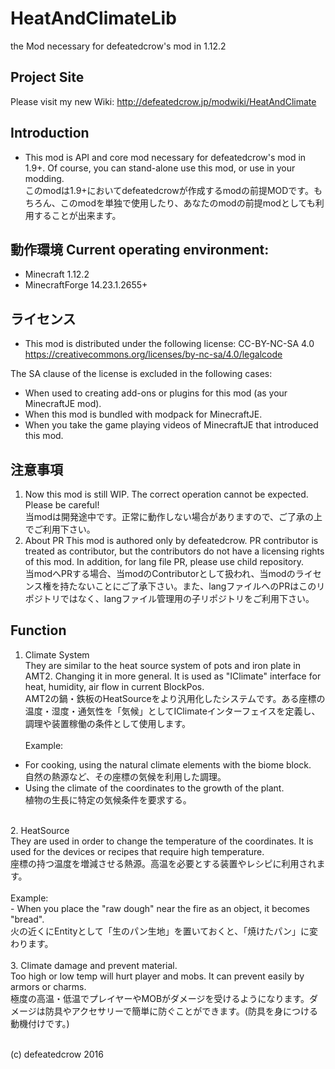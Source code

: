 # HeatAndClimateLib
the Mod necessary for defeatedcrow's mod in 1.12.2

## Project Site
Please visit my new Wiki: http://defeatedcrow.jp/modwiki/HeatAndClimate

## Introduction
- This mod is API and core mod necessary for defeatedcrow's mod in 1.9+. Of course, you can stand-alone use this mod, or use in your modding. <br>このmodは1.9+においてdefeatedcrowが作成するmodの前提MODです。もちろん、このmodを単独で使用したり、あなたのmodの前提modとしても利用することが出来ます。

## 動作環境 Current operating environment:
- Minecraft 1.12.2
- MinecraftForge 14.23.1.2655+  
   
## ライセンス
- This mod is distributed under the following license: CC-BY-NC-SA 4.0
 https://creativecommons.org/licenses/by-nc-sa/4.0/legalcode

The SA clause of the license is excluded in the following cases:
- When used to creating add-ons or plugins for this mod (as your MinecraftJE mod).
- When this mod is bundled with modpack for MinecraftJE.
- When you take the game playing videos of MinecraftJE that introduced this mod.

## 注意事項
1. Now this mod is still WIP. The correct operation cannot be expected. Please be careful! <br> 当modは開発途中です。正常に動作しない場合がありますので、ご了承の上でご利用下さい。<br>
2. About PR  This mod is authored only by defeatedcrow. PR contributor is treated as contributor, but the contributors do not have a licensing rights of this mod.  In addition, for lang file PR, please use child repository. <br> 当modへPRする場合、当modのContributorとして扱われ、当modのライセンス権を持たないことにご了承下さい。また、langファイルへのPRはこのリポジトリではなく、langファイル管理用の子リポジトリをご利用下さい。  <br>

## Function
1. Climate System  <br>They are similar to the heat source system of pots and iron plate in AMT2. Changing it in more general. It is used as "IClimate" interface for heat, humidity, air flow in current BlockPos. <br> AMT2の鍋・鉄板のHeatSourceをより汎用化したシステムです。ある座標の温度・湿度・通気性を「気候」としてIClimateインターフェイスを定義し、調理や装置稼働の条件として使用します。<br><br>
 Example: <br>
 - For cooking, using the natural climate elements with the biome block.  <br>自然の熱源など、その座標の気候を利用した調理。<br>
 - Using the climate of the coordinates to the growth of the plant.  <br>植物の生長に特定の気候条件を要求する。 <br> 
<br>
2. HeatSource  <br>They are used in order to change the temperature of the coordinates. It is used for the devices or recipes that require high temperature.  <br>座標の持つ温度を増減させる熱源。高温を必要とする装置やレシピに利用されます。<br><br>
 Example: <br>
 - When you place the "raw dough" near the fire as an object, it becomes "bread". <br>  火の近くにEntityとして「生のパン生地」を置いておくと、「焼けたパン」に変わります。  <br>
<br>
3. Climate damage and prevent material. <br>Too high or low temp will hurt player and mobs. It can prevent easily by armors or charms.<br> 極度の高温・低温でプレイヤーやMOBがダメージを受けるようになります。ダメージは防具やアクセサリーで簡単に防ぐことができます。(防具を身につける動機付けです。)<br><br>

(c) defeatedcrow 2016
